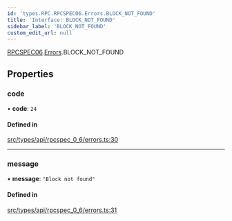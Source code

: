 ```yaml
---
id: 'types.RPC.RPCSPEC06.Errors.BLOCK_NOT_FOUND'
title: 'Interface: BLOCK_NOT_FOUND'
sidebar_label: 'BLOCK_NOT_FOUND'
custom_edit_url: null
---
```


[RPCSPEC06](../namespaces/types.RPC.RPCSPEC06.md).[Errors](../namespaces/types.RPC.RPCSPEC06.Errors.md).BLOCK_NOT_FOUND

## Properties

### code

• **code**: `24`

#### Defined in

[src/types/api/rpcspec_0_6/errors.ts:30](https://github.com/starknet-io/starknet.js/blob/v6.24.1/src/types/api/rpcspec_0_6/errors.ts#L30)

---

### message

• **message**: `"Block not found"`

#### Defined in

[src/types/api/rpcspec_0_6/errors.ts:31](https://github.com/starknet-io/starknet.js/blob/v6.24.1/src/types/api/rpcspec_0_6/errors.ts#L31)

